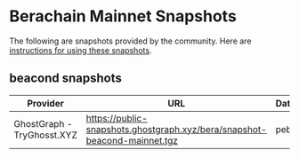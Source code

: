 # Berachain Mainnet Snapshots

The following are snapshots provided by the community. Here are [instructions for using these snapshots](https://docs.berachain.com/nodes/guides/snapshots).

## beacond snapshots

| Provider | URL | Database |
| -------- | --- | -------- |
| GhostGraph - TryGhosst.XYZ | https://public-snapshots.ghostgraph.xyz/bera/snapshot-beacond-mainnet.tgz | pebbledb  |

